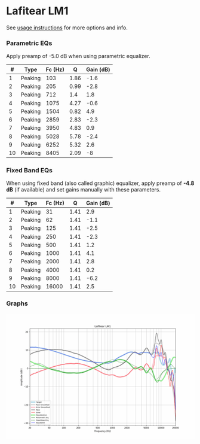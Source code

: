 # Lafitear LM1
See [usage instructions](https://github.com/jaakkopasanen/AutoEq#usage) for more options and info.

### Parametric EQs
Apply preamp of -5.0 dB when using parametric equalizer.

|   # | Type    |   Fc (Hz) |    Q |   Gain (dB) |
|-----|---------|-----------|------|-------------|
|   1 | Peaking |       103 | 1.86 |        -1.6 |
|   2 | Peaking |       205 | 0.99 |        -2.8 |
|   3 | Peaking |       712 | 1.4  |         1.8 |
|   4 | Peaking |      1075 | 4.27 |        -0.6 |
|   5 | Peaking |      1504 | 0.82 |         4.9 |
|   6 | Peaking |      2859 | 2.83 |        -2.3 |
|   7 | Peaking |      3950 | 4.83 |         0.9 |
|   8 | Peaking |      5028 | 5.78 |        -2.4 |
|   9 | Peaking |      6252 | 5.32 |         2.6 |
|  10 | Peaking |      8405 | 2.09 |        -8   |

### Fixed Band EQs
When using fixed band (also called graphic) equalizer, apply preamp of **-4.8 dB** (if available) and set gains manually with these parameters.

|   # | Type    |   Fc (Hz) |    Q |   Gain (dB) |
|-----|---------|-----------|------|-------------|
|   1 | Peaking |        31 | 1.41 |         2.9 |
|   2 | Peaking |        62 | 1.41 |        -1.1 |
|   3 | Peaking |       125 | 1.41 |        -2.5 |
|   4 | Peaking |       250 | 1.41 |        -2.3 |
|   5 | Peaking |       500 | 1.41 |         1.2 |
|   6 | Peaking |      1000 | 1.41 |         4.1 |
|   7 | Peaking |      2000 | 1.41 |         2.8 |
|   8 | Peaking |      4000 | 1.41 |         0.2 |
|   9 | Peaking |      8000 | 1.41 |        -6.2 |
|  10 | Peaking |     16000 | 1.41 |         2.5 |

### Graphs
![](./Lafitear%20LM1.png)
